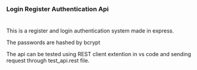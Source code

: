 ### Login Register Authentication Api

# 

This is a register and login authentication system made in express.

The passwords are hashed by bcrypt

The api can be tested using REST client extention in vs code and sending request through test_api.rest file.